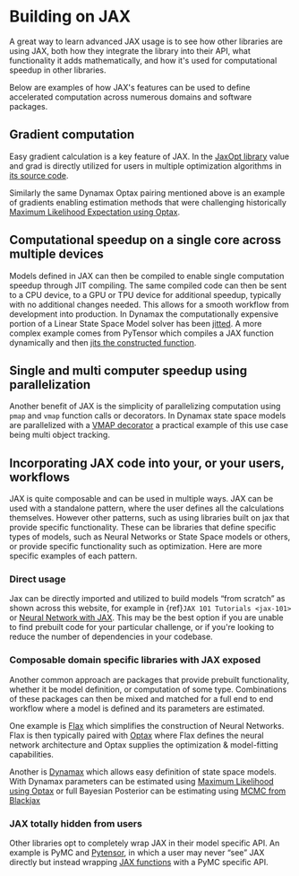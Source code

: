 # Building on JAX

<!--* freshness: { reviewed: '2024-05-03' } *-->

A great way to learn advanced JAX usage is to see how other libraries are using JAX,
both how they integrate the library into their API,
what functionality it adds mathematically,
and how it's used for computational speedup in other libraries.


Below are examples of how JAX's features can be used to define accelerated
computation across numerous domains and software packages.

## Gradient computation
Easy gradient calculation is a key feature of JAX.
In the [JaxOpt library](https://github.com/google/jaxopt) value and grad is directly utilized for users in multiple optimization algorithms in [its source code](https://github.com/google/jaxopt/blob/main/jaxopt/_src/base.py#LL87C30-L87C44).

Similarly the same Dynamax Optax pairing mentioned above is an example of
gradients enabling estimation methods that were challenging historically
[Maximum Likelihood Expectation using Optax](https://probml.github.io/dynamax/notebooks/linear_gaussian_ssm/lgssm_learning.html).

## Computational speedup on a single core across multiple devices
Models defined in JAX can then be compiled to enable single computation speedup through JIT compiling.
The same compiled code can then be sent to a CPU device,
to a GPU or TPU device for additional speedup,
typically with no additional changes needed.
This allows for a smooth workflow from development into production.
In Dynamax the computationally expensive portion of a Linear State Space Model solver has been [jitted](https://github.com/probml/dynamax/blob/main/dynamax/linear_gaussian_ssm/models.py#L579).
A more complex example comes from PyTensor which compiles a JAX function dynamically and then [jits the constructed function](https://github.com/pymc-devs/pytensor/blob/main/pytensor/link/jax/linker.py#L64).

## Single and multi computer speedup using parallelization
Another benefit of JAX is the simplicity of parallelizing computation using
`pmap` and `vmap` function calls or decorators.
In Dynamax state space models are parallelized with a [VMAP decorator](https://github.com/probml/dynamax/blob/main/dynamax/linear_gaussian_ssm/parallel_inference.py#L89)
a practical example of this use case being multi object tracking.

## Incorporating JAX code into your, or your users, workflows
JAX is quite composable and can be used in multiple ways.
JAX can be used with a standalone pattern, where the user defines all the calculations themselves.
However other patterns, such as using libraries built on jax that provide specific functionality.
These can be libraries that define specific types of models,
such as Neural Networks or State Space models or others,
or provide specific functionality such as optimization.
Here are more specific examples of each pattern.

### Direct usage
Jax can be directly imported and utilized to build models “from scratch” as shown across this website,
for example in {ref}`JAX 101 Tutorials <jax-101>`
or [Neural Network with JAX](https://docs.jax.dev/en/latest/notebooks/neural_network_with_tfds_data.html).
This may be the best option if you are unable to find prebuilt code
for your particular challenge, or if you're looking to reduce the number
of dependencies in your codebase.

### Composable domain specific libraries with JAX exposed
Another common approach are packages that provide prebuilt functionality,
whether it be model definition, or computation of some type.
Combinations of these packages can then be mixed and matched for a full
end to end workflow where a model is defined and its parameters are estimated.

One example is [Flax](https://github.com/google/flax) which simplifies the construction of Neural Networks.
Flax is then typically paired with [Optax](https://github.com/deepmind/optax)
where Flax defines the neural network architecture
and Optax supplies the optimization & model-fitting capabilities.

Another is [Dynamax](https://github.com/probml/dynamax) which allows easy
definition of state space models.
With Dynamax parameters can be estimated using
[Maximum Likelihood using Optax](https://probml.github.io/dynamax/notebooks/linear_gaussian_ssm/lgssm_learning.html)
or full Bayesian Posterior can be estimating using [MCMC from Blackjax](https://probml.github.io/dynamax/notebooks/linear_gaussian_ssm/lgssm_hmc.html)

### JAX totally hidden from users
Other libraries opt to completely wrap JAX in their model specific API.
An example is PyMC and [Pytensor](https://github.com/pymc-devs/pytensor),
in which a user may never “see” JAX directly
but instead wrapping [JAX functions](https://pytensor.readthedocs.io/en/latest/extending/creating_a_numba_jax_op.html)
with a PyMC specific API.
